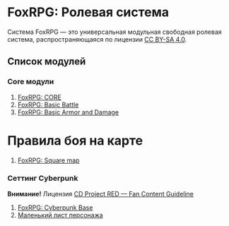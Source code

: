 # FoxRPG: Ролевая система

Система FoxRPG — это универсальная модульная свободная ролевая система, распространяющаяся по лицензии [CC BY⁠-⁠SA 4⁠.⁠0](https://creativecommons.org/licenses/by-sa/4.0/).

## Список модулей

### Core модули

1. [FoxRPG: CORE](https://github.com/KizhiFox/FoxRPG-TTRPG-system/blob/main/core/FoxRPG%20CORE.md)
2. [FoxRPG: Basic Battle](https://github.com/KizhiFox/FoxRPG-TTRPG-system/blob/main/core/FoxRPG%20Basic%20Battle.md)
3. [FoxRPG: Basic Armor and Damage](https://github.com/KizhiFox/FoxRPG-TTRPG-system/blob/main/core/FoxRPG%20Basic%20Armor%20and%20Damage.md)

# Правила боя на карте

1. [FoxRPG: Square map](https://github.com/KizhiFox/FoxRPG-TTRPG-system/blob/main/maps/FoxRPG%20Square%20map.md)

### Сеттинг Cyberpunk

**Внимание!** Лицензия [CD Project RED — Fan Content Guideline](https://cdprojektred.com/en/fan-content)

1. [FoxRPG: Cyberpunk Base](https://github.com/KizhiFox/FoxRPG-TTRPG-system/blob/main/cyberpunk/FoxRPG%20Cyberpunk%20Base.md)
2. [Маленький лист персонажа](https://github.com/KizhiFox/FoxRPG-TTRPG-system/blob/main/cyberpunk/small%20charsheet.pdf)
